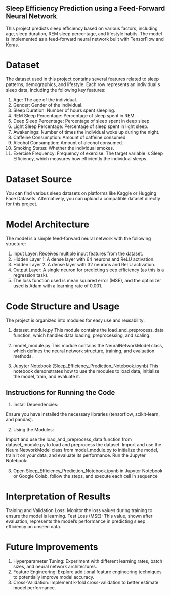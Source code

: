## Sleep Efficiency Prediction using a Feed-Forward Neural Network
This project predicts sleep efficiency based on various factors, including age, sleep duration, REM sleep percentage, and lifestyle habits. The model is implemented as a feed-forward neural network built with TensorFlow and Keras.

# Dataset
The dataset used in this project contains several features related to sleep patterns, demographics, and lifestyle. Each row represents an individual's sleep data, including the following key features:

1. Age: The age of the individual.
2. Gender: Gender of the individual.
3. Sleep Duration: Number of hours spent sleeping.
4. REM Sleep Percentage: Percentage of sleep spent in REM.
5. Deep Sleep Percentage: Percentage of sleep spent in deep sleep.
6. Light Sleep Percentage: Percentage of sleep spent in light sleep.
7. Awakenings: Number of times the individual woke up during the night.
8. Caffeine Consumption: Amount of caffeine consumed.
9. Alcohol Consumption: Amount of alcohol consumed.
10. Smoking Status: Whether the individual smokes.
11. Exercise Frequency: Frequency of exercise.
The target variable is Sleep Efficiency, which measures how efficiently the individual sleeps.

# Dataset Source
You can find various sleep datasets on platforms like Kaggle or Hugging Face Datasets. Alternatively, you can upload a compatible dataset directly for this project.

# Model Architecture
The model is a simple feed-forward neural network with the following structure:

1. Input Layer: Receives multiple input features from the dataset.
2. Hidden Layer 1: A dense layer with 64 neurons and ReLU activation.
3. Hidden Layer 2: A dense layer with 32 neurons and ReLU activation.
4. Output Layer: A single neuron for predicting sleep efficiency (as this is a regression task).
5. The loss function used is mean squared error (MSE), and the optimizer used is Adam with a learning rate of 0.001.

# Code Structure and Usage
The project is organized into modules for easy use and reusability:

 1. dataset_module.py
This module contains the load_and_preprocess_data function, which handles data loading, preprocessing, and scaling.

2. model_module.py
This module contains the NeuralNetworkModel class, which defines the neural network structure, training, and evaluation methods.

3. Jupyter Notebook (Sleep_Efficiency_Prediction_Notebook.ipynb)
This notebook demonstrates how to use the modules to load data, initialize the model, train, and evaluate it.

## Instructions for Running the Code
1. Install Dependencies:

Ensure you have installed the necessary libraries (tensorflow, scikit-learn, and pandas).

2. Using the Modules:

Import and use the load_and_preprocess_data function from dataset_module.py to load and preprocess the dataset.
Import and use the NeuralNetworkModel class from model_module.py to initialize the model, train it on your data, and evaluate its performance.
Run the Jupyter Notebook:

3. Open Sleep_Efficiency_Prediction_Notebook.ipynb in Jupyter Notebook or Google Colab, follow the steps, and execute each cell in sequence

# Interpretation of Results
Training and Validation Loss: Monitor the loss values during training to ensure the model is learning.
Test Loss (MSE): This value, shown after evaluation, represents the model’s performance in predicting sleep efficiency on unseen data.
# Future Improvements
1. Hyperparameter Tuning: Experiment with different learning rates, batch sizes, and neural network architectures.
2. Feature Engineering: Explore additional feature engineering techniques to potentially improve model accuracy.
3. Cross-Validation: Implement k-fold cross-validation to better estimate model performance.



